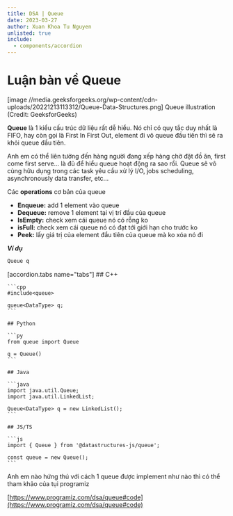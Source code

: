 ```yaml
---
title: DSA | Queue
date: 2023-03-27
author: Xuan Khoa Tu Nguyen
unlisted: true
include:
  - components/accordion
---
```


# Luận bàn về Queue

[image //media.geeksforgeeks.org/wp-content/cdn-uploads/20221213113312/Queue-Data-Structures.png]
    Queue illustration (Credit: GeeksforGeeks)

**Queue** là 1 kiểu cấu trúc dữ liệu rất dễ hiểu. Nó chỉ có quy tắc duy nhất là FIFO, hay còn gọi là
First In First Out, element đi vô queue đầu tiên thì sẽ ra khỏi queue đầu tiên.

Anh em có thể liên tưởng đến hàng người đang xếp hàng chờ đặt đồ ăn, first come first serve... là đủ
để hiểu queue hoạt động ra sao rồi. Queue sẽ vô cùng hữu dụng trong các task yêu cầu xử lý I/O,
jobs scheduling, asynchronously data transfer, etc...

Các **operations** cơ bản của queue

- **Enqueue:** add 1 element vào queue
- **Dequeue:** remove 1 element tại vị trí đầu của queue
- **IsEmpty:** check xem cái queue nó có rỗng ko
- **isFull:** check xem cái queue nó có đạt tới giới hạn cho trước ko
- **Peek:** lấy giá trị của element đầu tiên của queue mà ko xóa nó đi

***Ví dụ***

```md
Queue q
```

[accordion.tabs name="tabs"]
    ## C++

    ```cpp
    #include<queue>

    queue<DataType> q;
    ```

    ## Python

    ```py
    from queue import Queue

    q = Queue()
    ```

    ## Java

    ```java
    import java.util.Queue;
    import java.util.LinkedList;

    Queue<DataType> q = new LinkedList();
    ```

    ## JS/TS

    ```js
    import { Queue } from '@datastructures-js/queue';

    const queue = new Queue();
    ```

Anh em nào hứng thú với cách 1 queue được implement như nào thì có thể tham khảo của tụi programiz

[https://www.programiz.com/dsa/queue#code](https://www.programiz.com/dsa/queue#code)
